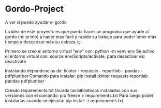 # Gordo-Project
A ver si puedo ayudar el gordo

La idea de este proyecto es que pueda hacer un programa que ayude al gordo (mi primo)
a hacer mas facil y rapido su trabajo para poder tener más tiempo y descansar más su cabeza c;


Primero se creo el entorno virtual "env" con: python -m venv env
Se activo el entorno virtual con: source env/Scripts/activate; para desactivar es: deactivate

Instalando dependencias de: tkinter - requests - reportlab - pandas - pdfplumber
Comando para instalar: pip install tkinter requests reportlab pandas pdfplumber

Creado requirements.txt
Guarda las bibliotecas instaladas con sus versiones con el comando: pip freeze > requirements.txt
Para luego poder instalarlas cuando se ejecuta: pip install -r requirements.txt

